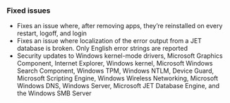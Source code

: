 ### Fixed issues
- Fixes an issue where, after removing apps, they’re reinstalled on every restart, logoff, and login
- Fixes an issue where localization of the error output from a JET database is broken. Only English error strings are reported
- Security updates to Windows kernel-mode drivers, Microsoft Graphics Component, Internet Explorer, Windows kernel, Microsoft Windows Search Component, Windows TPM, Windows NTLM, Device Guard, Microsoft Scripting Engine, Windows Wireless Networking, Microsoft Windows DNS, Windows Server, Microsoft JET Database Engine, and the Windows SMB Server